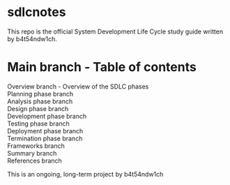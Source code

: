 # sdlcnotes

This repo is the official System Development Life Cycle study guide 
written by b4t54ndw1ch.  

# Main branch - Table of contents
Overview branch - Overview of the SDLC phases \
Planning phase branch \
Analysis phase branch \
Design phase branch \
Development phase branch \
Testing phase branch \
Deployment phase branch \
Termination phase branch \
Frameworks branch \
Summary branch \
References branch

This is an ongoing, long-term project by b4t54ndw1ch

